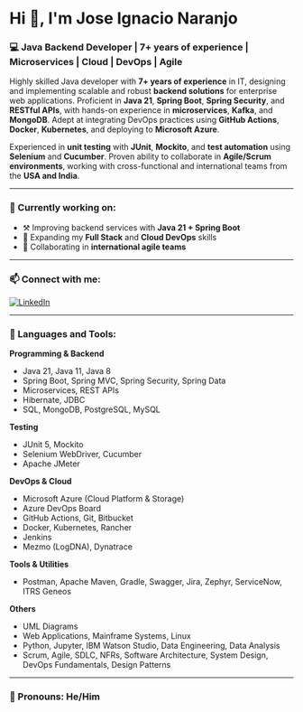 
# Hi 👋, I'm Jose Ignacio Naranjo

### 💻 Java Backend Developer | 7+ years of experience | Microservices | Cloud | DevOps | Agile

Highly skilled Java developer with **7+ years of experience** in IT, designing and implementing scalable and robust **backend solutions** for enterprise web applications. Proficient in **Java 21**, **Spring Boot**, **Spring Security**, and **RESTful APIs**, with hands-on experience in **microservices**, **Kafka**, and **MongoDB**. Adept at integrating DevOps practices using **GitHub Actions**, **Docker**, **Kubernetes**, and deploying to **Microsoft Azure**.

Experienced in **unit testing** with **JUnit**, **Mockito**, and **test automation** using **Selenium** and **Cucumber**. Proven ability to collaborate in **Agile/Scrum environments**, working with cross-functional and international teams from the **USA and India**.

---

### 🚀 Currently working on:
- ⚒ Improving backend services with **Java 21 + Spring Boot**
- 🌿 Expanding my **Full Stack** and **Cloud DevOps** skills
- 🤝 Collaborating in **international agile teams**

---

### 📫 Connect with me:
[![LinkedIn](https://img.shields.io/badge/LinkedIn-blue?style=for-the-badge&logo=linkedin&logoColor=white)](https://www.linkedin.com/in/tu-linkedin)

---

### 🧰 Languages and Tools:

**Programming & Backend**
- Java 21, Java 11, Java 8
- Spring Boot, Spring MVC, Spring Security, Spring Data
- Microservices, REST APIs
- Hibernate, JDBC
- SQL, MongoDB, PostgreSQL, MySQL

**Testing**
- JUnit 5, Mockito
- Selenium WebDriver, Cucumber
- Apache JMeter

**DevOps & Cloud**
- Microsoft Azure (Cloud Platform & Storage)
- Azure DevOps Board
- GitHub Actions, Git, Bitbucket
- Docker, Kubernetes, Rancher
- Jenkins
- Mezmo (LogDNA), Dynatrace

**Tools & Utilities**
- Postman, Apache Maven, Gradle, Swagger, Jira, Zephyr, ServiceNow, ITRS Geneos

**Others**
- UML Diagrams
- Web Applications, Mainframe Systems, Linux
- Python, Jupyter, IBM Watson Studio, Data Engineering, Data Analysis
- Scrum, Agile, SDLC, NFRs, Software Architecture, System Design, DevOps Fundamentals, Design Patterns

---

### 👤 Pronouns: He/Him
